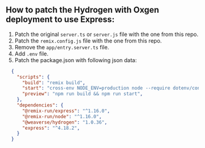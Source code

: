 ## How to patch the Hydrogen with Oxgen deployment to use Express:
1. Patch the original `server.ts` or `server.js` file with the one from this repo.
2. Patch the `remix.config.js` file with the one from this repo.
3. Remove the `app/entry.server.ts` file.
4. Add `.env` file.
5. Patch the package.json with following json data:

```json
  {
    "scripts": {
      "build": "remix build",
      "start": "cross-env NODE_ENV=production node --require dotenv/config ./server.js",
      "preview": "npm run build && npm run start",
    },
    "dependencies": {
      "@remix-run/express": "^1.16.0",
      "@remix-run/node": "^1.16.0",
      "@weaverse/hydrogen": "1.0.36",
      "express": "^4.18.2",
    }
  }
```
